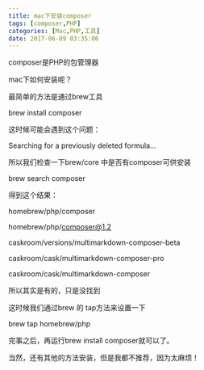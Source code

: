 ```yaml
---
title: mac下安装composer
tags: [composer,PHP]
categories: [Mac,PHP,工具]
date: 2017-06-09 03:35:06
---
```


composer是PHP的包管理器

mac下如何安装呢？

最简单的方法是通过brew工具

brew install composer

这时候可能会遇到这个问题：

<span class="s1">Searching for a previously deleted formula...</span>

所以我们检查一下brew/core 中是否有composer可供安装

brew search composer

得到这个结果：

<span class="s1">homebrew/php/composer</span>

<span class="s1">homebrew/php/composer@1.2</span>

<span class="s1">caskroom/versions/multimarkdown-composer-beta</span>

<span class="s1">caskroom/cask/multimarkdown-composer-pro</span>

<span class="s1">caskroom/cask/multimarkdown-composer</span>

所以其实是有的，只是没找到

这时候我们通过brew 的 tap方法来设置一下

<span class="s1">brew tap homebrew/php</span>

完事之后，再运行brew install composer就可以了。

当然，还有其他的方法安装，但是我都不推荐，因为太麻烦！